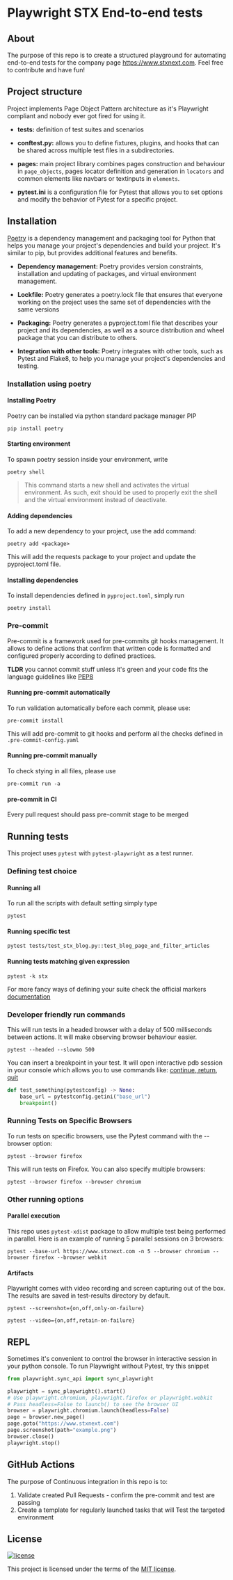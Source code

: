 # Playwright STX End-to-end tests

## About

The purpose of this repo is to create a structured playground for automating end-to-end tests for the company
page https://www.stxnext.com. Feel free to contribute and have fun!

## Project structure

Project implements Page Object Pattern architecture as it's Playwright compliant and nobody ever got fired for using it.

* **tests:** definition of test suites and scenarios

* **conftest.py:** allows you to define fixtures, plugins, and hooks that can be shared across multiple test files in a
  subdirectories.
* **pages:** main project library combines pages construction and behaviour in `page_objects`, pages locator
  definition and generation in `locators` and common elements like navbars or textinputs in `elements`.
* **pytest.ini** is a configuration file for Pytest that allows you to set options and modify the behavior of Pytest for
  a specific project.

## Installation

[Poetry](https://python-poetry.org/) is a dependency management and packaging tool for Python that helps you manage your
project's dependencies and
build your project. It's similar to pip, but provides additional features and benefits.

* **Dependency management:** Poetry provides version constraints, installation and updating of packages, and virtual
  environment management.

* **Lockfile:** Poetry generates a poetry.lock file that ensures that everyone working on the project uses the same set
  of dependencies with the same versions

* **Packaging:** Poetry generates a pyproject.toml file that
  describes your project and its dependencies, as well as a source distribution and wheel package that you can
  distribute to others.

* **Integration with other tools:** Poetry integrates with other tools, such as Pytest and Flake8, to help you manage
  your project's dependencies and testing.

### Installation using poetry

#### Installing Poetry

Poetry can be installed via python standard package manager PIP

    pip install poetry

#### Starting environment

To spawn poetry session inside your environment, write

    poetry shell

> This command starts a new shell and activates the virtual environment.
> As such, exit should be used to properly exit the shell and the virtual environment instead of deactivate.

#### Adding dependencies

To add a new dependency to your project, use the add command:

    poetry add <package>

This will add the requests package to your project and update the pyproject.toml file.

#### Installing dependencies

To install dependencies defined in `pyproject.toml`, simply run

    poetry install

### Pre-commit

Pre-commit is a framework used for pre-commits git hooks management. It allows to define actions that confirm that
written code is formatted and configured properly according to defined practices.

**TLDR** you cannot commit stuff unless it's green and your code fits the language guidelines
like [PEP8](https://peps.python.org/pep-0008/)

#### Running pre-commit automatically

To run validation automatically before each commit, please use:

    pre-commit install

This will add pre-commit to git hooks and perform all the checks defined in `.pre-commit-config.yaml`

#### Running pre-commit manually

To check stying in all files, please use

    pre-commit run -a

#### pre-commit in CI

Every pull request should pass pre-commit stage to be merged

## Running tests

This project uses `pytest` with `pytest-playwright` as a test runner.

### Defining test choice

#### Running all

To run all the scripts with default setting simply type

    pytest

#### Running specific test

    pytest tests/test_stx_blog.py::test_blog_page_and_filter_articles

#### Running tests matching given expression

    pytest -k stx

For more fancy ways of defining your suite check the official
markers [documentation](https://docs.pytest.org/en/latest/example/markers.html)

### Developer friendly run commands

This will run tests in a headed browser with a delay of 500 milliseconds between actions. It will make observing browser
behaviour easier.

    pytest --headed --slowmo 500

You can insert a breakpoint in your test. It will open interactive pdb session in your console which allows you to use
commands like: [continue, return, quit](https://docs.python.org/3/library/pdb.html#debugger-commands)

```python
def test_something(pytestconfig) -> None:
    base_url = pytestconfig.getini("base_url")
    breakpoint()
```

### Running Tests on Specific Browsers

To run tests on specific browsers, use the Pytest command with the --browser option:

    pytest --browser firefox

This will run tests on Firefox. You can also specify multiple browsers:

    pytest --browser firefox --browser chromium

### Other running options

#### Parallel execution

This repo uses `pytest-xdist` package to allow multiple test being performed in parallel.
Here is an example of running 5 parallel sessions on 3 browsers:

    pytest --base-url https://www.stxnext.com -n 5 --browser chromium --browser firefox --browser webkit

#### Artifacts

Playwright comes with video recording and screen capturing out of the box. The results are saved in test-results
directory by default.

    pytest --screenshot={on,off,only-on-failure}

    pytest --video={on,off,retain-on-failure}

## REPL

Sometimes it's convenient to control the browser in interactive session in your python console. To run Playwright
without Pytest, try this snippet

```python
from playwright.sync_api import sync_playwright

playwright = sync_playwright().start()
# Use playwright.chromium, playwright.firefox or playwright.webkit
# Pass headless=False to launch() to see the browser UI
browser = playwright.chromium.launch(headless=False)
page = browser.new_page()
page.goto("https://www.stxnext.com")
page.screenshot(path="example.png")
browser.close()
playwright.stop()
```

## GitHub Actions

The purpose of Continuous integration in this repo is to:

1. Validate created Pull Requests - confirm the pre-commit and test are passing
2. Create a template for regularly launched tasks that will Test the targeted environment

## License

[![license](https://img.shields.io/badge/license-MIT-green.svg)](hhttps://github.com/bbrozyna/light-propagation/blob/master/LICENSE)

This project is licensed under the terms of the [MIT license](/LICENSE).
